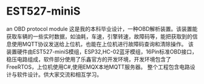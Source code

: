 # EST527-miniS
an OBD protocol module 
这是我的本科毕业设计，一种OBD解析装置。该装置能获取车辆的一些实时数据，如油耗，车速，引擎转速，故障码等，能把获取到的信息使用MQTT协议发送给上位机，也能在上位机进行故障码查询和清除操作。
该装置硬件由EST527-miniS模组，ESP32,HC-02蓝牙模组，16Pin标准OBD接口，稳压电路组成，软件部分使用了乐鑫官方的开发环境，开发环境包含了FreeRTOS，上位机使用C#,使用EMQX本地MQTT服务器。
整个工程包含电路设计与软件设计。供大家交流和相互学习。
